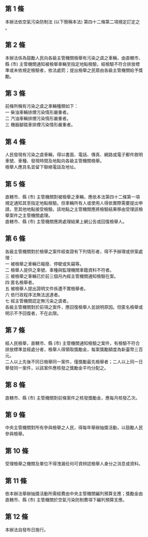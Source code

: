 第 1 條
-------
本辦法依空氣污染防制法 (以下簡稱本法) 第四十二條第二項規定訂定之  
。

第 2 條
-------
本辦法係為鼓勵人民向各級主管機關檢舉有污染之虞之車輛，由直轄市、  
縣 (市) 主管機關通知被檢舉車輛至指定地點檢驗，經檢驗不符合排放標  
準或未依規定檢驗者，依法處罰；提出檢舉之民眾由各級主管機關給予獎  
勵。

第 3 條
-------
前條所稱有污染之虞之車輛種類如下：  
一  柴油車輛排煙污染情形嚴重者。  
二  汽油車輛排煙污染情形嚴重者。  
三  機器腳踏車排煙污染情形嚴重者。

第 4 條
-------
人民發現有污染之虞車輛，得以書面、電話、傳真、網路或電子郵件敘明  
車號、車種、發現時間及地點向各級主管機關檢舉。  
檢舉人應具名並留下聯絡電話及地址。

第 5 條
-------
直轄市、縣 (市) 主管機關對被檢舉之車輛，應依本法第四十二條第一項  
規定通知其至指定地點檢驗。但車輛所有人或使用人得依實際需要提出申  
請，至其他地點接受檢驗。該地點之主管機關應將檢驗結果移由受理該檢  
舉案件之主管機關處理。  
直轄市、縣 (市) 主管機關應將處理結果上網公告或回復檢舉人。

第 6 條
-------
各級主管機關對於檢舉之案件經查證有下列情形者，得不予辦理或併案處  
理：  
一  被檢舉之車輛已報廢、停駛或失竊等。  
二  檢舉人提供之車號、車種與監理機關車籍資料不符者。  
三  被檢舉之車輛已於前三個月內經主管機關通知檢驗在案。  
四  匿名檢舉者。  
五  被檢舉人提出證明文件係遭不實檢舉者。  
六  依行政程序法無法送達者。  
七  經主管機關認定無污染之虞者。  
各級主管機關對於前項之案件，應回復檢舉人並說明原因。但匿名檢舉或  
明示不予回復者，不在此限。

第 7 條
-------
經人民檢舉，直轄市、縣 (市) 主管機關通知檢驗之案件，有檢驗不符合  
排放標準並經處分者，檢舉人得領取獎勵金，每案獎勵額度為新臺幣三百  
元。  
二人以上先後不同日檢舉同一案件，僅獎勵最先檢舉者；二人以上同一日  
舉發同一案件，以該案件應核發之獎勵金平均分配之。

第 8 條
-------
直轄市、縣 (市) 主管機關對前條案件之核發獎勵金，應每月核發乙次。

第 9 條
-------
中央主管機關對所有參與檢舉之人民，得每年舉辦抽獎活動，以鼓勵人民  
參與檢舉。

第 10 條
--------
受理檢舉之機關及單位不得洩漏任何可資辨認檢舉人身分之消息或資料。

第 11 條
--------
依本辦法舉辦抽獎活動所需經費由中央主管機關編列預算支應；獎勵金由  
直轄市、縣 (市) 主管機關於空氣污染防制費項下編列預算支應。

第 12 條
--------
本辦法自發布日施行。

